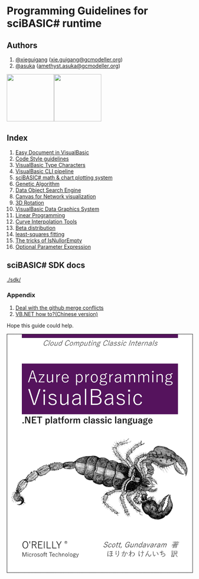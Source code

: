 # Programming Guidelines for sciBASIC# runtime

## Authors
1. [@xieguigang](https://github.com/xieguigang) ([xie.guigang@gcmodeller.org](mailto://xie.guigang@gcmodeller.org))
2. [@asuka](https://github.com/amethyst-asuka) ([amethyst.asuka@gcmodeller.org](mailto://amethyst.asuka@gcmodeller.org))

<img src="https://avatars1.githubusercontent.com/u/9410171?v3=64" width="128" height="128" /><img src="https://avatars2.githubusercontent.com/u/16539191?v3=64" width="128" height="128" />

## Index

1. [Easy Document in VisualBasic](./guides/EasyDocument.md)
2. [Code Style guidelines](./vb_codestyle)
3. [VisualBasic Type Characters](./guides/dataTypes.md)
4. [VisualBasic CLI pipeline](./Example/PipelineTest/README.md)
5. [sciBASIC# math & chart plotting system](../Data_science/Mathematical)
6. [Genetic Algorithm](../Data_science/Darwinism/GAF_estimates)
7. [Data Object Search Engine](../Data/SearchEngine)
8. [Canvas for Network visualization](../gr/Datavisualization.Network)
9. [3D Rotation](../gr/Microsoft.VisualBasic.Imaging/Drawing3D)
10. [VisualBasic Data Graphics System](../gr)
11. [Linear Programming](../Data_science/Mathematical/data/LP)
12. [Curve Interpolation Tools](../Data_science/Mathematical/data/Spline_Interpolation)
13. [Beta distribution](../Data_science/Mathematical/data/beta-PDF)
14. [least-squares fitting](../Data_science/Mathematical/data/least-squares)
15. [The tricks of IsNullorEmpty](./guides/tricks_of_IsNullOrEmpty.md)
16. [Optional Parameter Expression](./guides/parameter_expression)

## sciBASIC# SDK docs

[./sdk/](./sdk/)

### Appendix

1. [Deal with the github merge conflicts](./guides/MergeGthubConflicts.md)
2. [VB.NET how to?(Chinese version)](./guides/VBdotNET_howto.md)

Hope this guide could help.

![O'Reilly Books](./O'Reilly.png)
